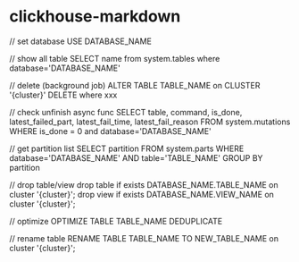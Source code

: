 # clickhouse-markdown

// set database
USE DATABASE_NAME

// show all table
SELECT name from system.tables where database='DATABASE_NAME'

// delete (background job)
ALTER TABLE TABLE_NAME on CLUSTER '{cluster}' DELETE where xxx

// check unfinish async func
SELECT table, command, is_done, latest_failed_part, latest_fail_time, latest_fail_reason
FROM system.mutations
WHERE is_done = 0 and database='DATABASE_NAME'

// get partition list
SELECT partition FROM system.parts WHERE database='DATABASE_NAME' AND table='TABLE_NAME' GROUP BY partition

// drop table/view
drop table if exists DATABASE_NAME.TABLE_NAME on cluster '{cluster}';
drop view if exists DATABASE_NAME.VIEW_NAME on cluster '{cluster}';

// optimize
OPTIMIZE TABLE TABLE_NAME DEDUPLICATE

// rename table
RENAME TABLE TABLE_NAME TO NEW_TABLE_NAME on cluster '{cluster}';
